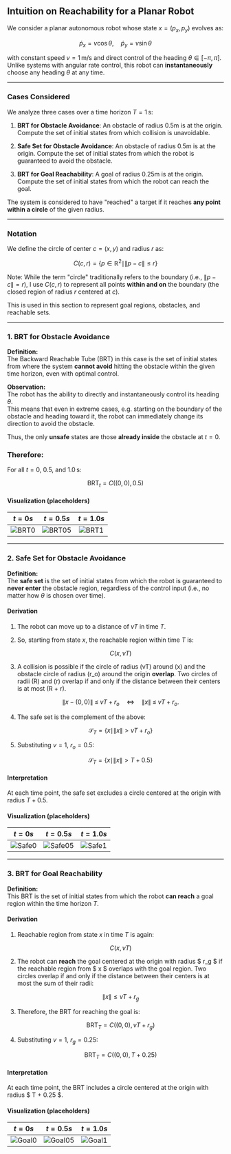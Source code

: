 ## Intuition on Reachability for a Planar Robot

We consider a planar autonomous robot whose state $x=(p_x, p_y)$ evolves as:

$$
\dot p_x = v \cos\theta, \quad \dot p_y = v \sin\theta
$$

with constant speed $v = 1$ m/s and direct control of the heading $\theta \in [-\pi, \pi]$. Unlike systems with angular rate control, this robot can **instantaneously** choose any heading $\theta$ at any time.

---

### Cases Considered

We analyze three cases over a time horizon $T = 1$ s:

1. **BRT for Obstacle Avoidance**: An obstacle of radius 0.5m is at the origin. Compute the set of initial states from which collision is unavoidable.

2. **Safe Set for Obstacle Avoidance**: An obstacle of radius 0.5m is at the origin. Compute the set of initial states from which the robot is guaranteed to avoid the obstacle.

3. **BRT for Goal Reachability**: A goal of radius 0.25m is at the origin. Compute the set of initial states from which the robot can reach the goal.


The system is considered to have "reached" a target if it reaches **any point within a circle** of the given radius.

---

### Notation

We define the circle of center $c = (x, y)$ and radius $r$ as:

$$
C(c, r) = \{ p \in \mathbb{R}^2 \mid \|p - c\| \leq r \}
$$

Note: While the term "circle" traditionally refers to the boundary (i.e., $\|p - c\| = r$), I use $C(c, r)$ to represent all points **within and on** the boundary (the closed region of radius $r$ centered at $c$). 

This is used in this section to represent goal regions, obstacles, and reachable sets.

---

### 1. BRT for Obstacle Avoidance

**Definition:**  
The Backward Reachable Tube (BRT) in this case is the set of initial states from where the system **cannot avoid** hitting the obstacle within the given time horizon, even with optimal control.

**Observation:**  
The robot has the ability to directly and instantaneously control its heading $\theta$.  
This means that even in extreme cases, e.g. starting on the boundary of the obstacle and heading toward it, the robot can immediately change its direction to avoid the obstacle.  

Thus, the only **unsafe** states are those **already inside** the obstacle at $t=0$.

### Therefore:

For all $t = 0$, $0.5$, and $1.0$ s:

$$
\text{BRT}_{t} = C\left((0, 0),\, 0.5\right)
$$

#### Visualization (placeholders)

| $t = 0s$ | $t = 0.5s$ | $t = 1.0s$ |
|:--------:|:-----------:|:-----------:|
| ![BRT0]() | ![BRT05]()  | ![BRT1]()   |

---

### 2. Safe Set for Obstacle Avoidance

**Definition:**  
The **safe set** is the set of initial states from which the robot is guaranteed to **never enter** the obstacle region, regardless of the control input (i.e., no matter how $\theta$ is chosen over time).

#### Derivation

1. The robot can move up to a distance of $vT$ in time $T$.

2. So, starting from state $x$, the reachable region within time $T$ is:

   $$
   C(x, vT)
   $$

3. A collision is possible if the circle of radius \(vT\) around \(x\) and the obstacle circle of radius \(r_o\) around the origin **overlap**. Two circles of radii \(R\) and \(r\) overlap if and only if the distance between their centers is at most \(R + r\).

   $$
   \|x - (0,0)\| \;\le\; vT + r_o
   \quad\Longleftrightarrow\quad
   \|x\|\;\le\;vT + r_o.
   $$

4. The safe set is the complement of the above:

   $$
   \mathcal{S}_T = \left\{ x \mid \|x\| > vT + r_o \right\}
   $$

5. Substituting $v = 1$, $r_o = 0.5$:

   $$
   \mathcal{S}_T = \left\{ x \mid \|x\| > T + 0.5 \right\}
   $$

#### Interpretation

At each time point, the safe set excludes a circle centered at the origin with radius $T + 0.5$.

#### Visualization (placeholders)

| $t = 0s$ | $t = 0.5s$ | $t = 1.0s$ |
|:--------:|:-----------:|:-----------:|
| ![Safe0]() | ![Safe05]() | ![Safe1]()  |

---

### 3. BRT for Goal Reachability

**Definition:**  
This BRT is the set of initial states from which the robot **can reach** a goal region within the time horizon $T$.

#### Derivation

1. Reachable region from state $x$ in time $T$ is again:

   $$
   C(x, vT)
   $$

2. The robot can **reach** the goal centered at the origin with radius $ r_g $ if the reachable region from $ x $ overlaps with the goal region. Two circles overlap if and only if the distance between their centers is at most the sum of their radii:

   $$
   \|x\| \leq vT + r_g
   $$

4. Therefore, the BRT for reaching the goal is:

   $$
   \text{BRT}_T = C\left((0, 0),\, vT + r_g\right)
   $$

5. Substituting $v = 1$, $r_g = 0.25$:

   $$
   \text{BRT}_T = C\left((0, 0),\, T + 0.25\right)
   $$

#### Interpretation
At each time point, the BRT includes a circle centered at the origin with radius $ T + 0.25 $.

#### Visualization (placeholders)

| $t = 0s$ | $t = 0.5s$ | $t = 1.0s$ |
|:--------:|:-----------:|:-----------:|
| ![Goal0]() | ![Goal05]() | ![Goal1]()  |
